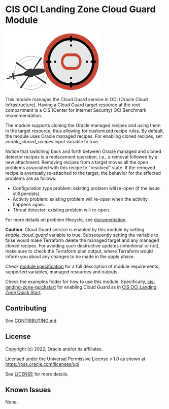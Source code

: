 # CIS OCI Landing Zone Cloud Guard Module

![Landing Zone logo](./images/landing_zone_300.png)

This module manages the Cloud Guard service in OCI (Oracle Cloud Infrastructure). Having a Cloud Guard target resource at the root compartment is a CIS (Center for Internet Security) OCI Benchmark recommendation. 

The module supports cloning the Oracle managed recipes and using them in the target resource, thus allowing for customized recipe rules. By default, the module uses Oracle managed recipes. For enabling cloned recipes, set *enable_cloned_recipes* input variable to true. 

Notice that switching back and forth between Oracle managed and cloned detector recipes is a replacement operation, i.e., a removal followed by a new attachment. Removing recipes from a target moves all the open problems associated with this recipe to "resolved" state. If the removed recipe is eventually re-attached to the target, the behavior for the effected problems are as follows:

- Configuration type problem: existing problem will re-open (if the issue still persists).
- Activity problem: existing problem will re-open when the activity happens again.
- Threat detector: existing problem will re-open.

For more details on problem lifecycle, see [documentation](https://docs.oracle.com/en-us/iaas/cloud-guard/using/problems-page.htm#problems-page__sect_prob_lifecycle). 

**Caution**: Cloud Guard service is enabled by this module by setting *enable_cloud_guard* variable to true. Subsequently setting the variable to false would make Terraform delete the managed target and any managed cloned recipes. For avoiding such destructive updates (intentional or not), make sure to check the Terraform plan output, where Terraform would inform you about any changes to be made in the apply phase.

Check [module specification](./SPEC.md) for a full description of module requirements, supported variables, managed resources and outputs.

Check the examples folder for how to use this module. Specifically, [cis-landing-zone-quickstart](./examples/cis-landing-zone-quickstart/README.md) for enabling Cloud Guard as in [CIS OCI Landing Zone Quick Start](https://github.com/oracle-quickstart/oci-cis-landingzone-quickstart).

## Contributing
See [CONTRIBUTING.md](./CONTRIBUTING.md).

## License
Copyright (c) 2022, Oracle and/or its affiliates.

Licensed under the Universal Permissive License v 1.0 as shown at https://oss.oracle.com/licenses/upl.

See [LICENSE](./LICENSE) for more details.

## Known Issues
None.
